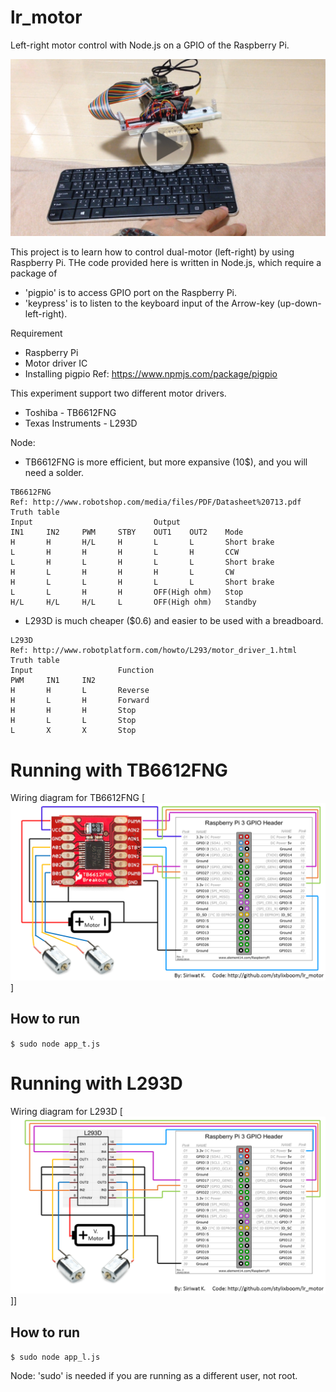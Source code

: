 # lr_motor
Left-right motor control with Node.js on a GPIO of the Raspberry Pi.

[![LR-Motor control](control.jpg)](https://youtu.be/_WbnUgH4qKM "LR-Motor control")

This project is to learn how to control dual-motor (left-right) by using Raspberry Pi.
THe code provided here is written in Node.js, which require a package of
- 'pigpio' is to access GPIO port on the Raspberry Pi.
- 'keypress' is to listen to the keyboard input of the Arrow-key (up-down-left-right).

Requirement
- Raspberry Pi
- Motor driver IC
- Installing pigpio Ref: https://www.npmjs.com/package/pigpio

This experiment support two different motor drivers.
- Toshiba - TB6612FNG
- Texas Instruments - L293D

Node:
- TB6612FNG is more efficient, but more expansive (10$), and you will need a solder.
```
TB6612FNG
Ref: http://www.robotshop.com/media/files/PDF/Datasheet%20713.pdf
Truth table
Input                           Output
IN1     IN2     PWM     STBY    OUT1    OUT2    Mode
H       H       H/L     H       L       L       Short brake
L       H       H       H       L       H       CCW
L       H       L       H       L       L       Short brake
H       L       H       H       H       L       CW
H       L       L       H       L       L       Short brake
L       L       H       H       OFF(High ohm)   Stop
H/L     H/L     H/L     L       OFF(High ohm)   Standby
```
- L293D is much cheaper ($0.6) and easier to be used with a breadboard.
```
L293D
Ref: http://www.robotplatform.com/howto/L293/motor_driver_1.html
Truth table
Input                   Function
PWM     IN1     IN2    
H       H       L       Reverse
H       L       H       Forward
H       H       H       Stop
H       L       L       Stop
L       X       X       Stop
```

# Running with TB6612FNG
Wiring diagram for TB6612FNG
[![Wiring diagram for TB6612FNG](wiring_diagram_TB6612FNG.PNG)]

## How to run
`$ sudo node app_t.js`

# Running with L293D
Wiring diagram for L293D
[![Wiring diagram for L293D](wiring_diagram_L293D.PNG)]]

## How to run
`$ sudo node app_l.js`

Node: 'sudo' is needed if you are running as a different user, not root.
